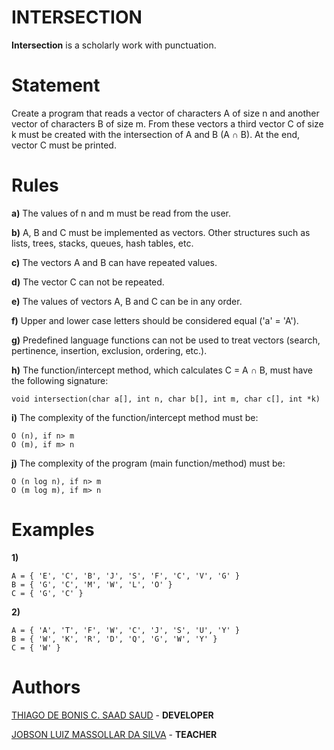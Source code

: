  # INTERSECTION
**Intersection** is a scholarly work with punctuation.

# Statement
Create a program that reads a vector of characters A of size n and another vector of characters B of size m. From these vectors a third vector C of size k must be created with the intersection of A and B (A ∩ B). At the end, vector C must be printed.

# Rules
**a)** The values ​​of n and m must be read from the user.

**b)** A, B and C must be implemented as vectors. Other structures such as lists, trees, stacks, queues, hash tables, etc.

**c)** The vectors A and B can have repeated values.

**d)** The vector C can not be repeated.

**e)** The values ​​of vectors A, B and C can be in any order.

**f)** Upper and lower case letters should be considered equal ('a' = 'A').

**g)** Predefined language functions can not be used to treat vectors (search, pertinence, insertion, exclusion, ordering, etc.).


**h)** The function/intercept method, which calculates C = A ∩ B, must have the following signature:   
```
void intersection(char a[], int n, char b[], int m, char c[], int *k)
```

**i)** The complexity of the function/intercept method must be:

```
O (n), if n> m
O (m), if m> n
```

**j)** The complexity of the program (main function/method) must be:

```
O (n log n), if n> m
O (m log m), if m> n
```

# Examples
**1)**

```
A = { 'E', 'C', 'B', 'J', 'S', 'F', 'C', 'V', 'G' }
B = { 'G', 'C', 'M', 'W', 'L', 'O' }
C = { 'G', 'C' }
```

**2)**
```
A = { 'A', 'T', 'F', 'W', 'C', 'J', 'S', 'U', 'Y' }
B = { 'W', 'K', 'R', 'D', 'Q', 'G', 'W', 'Y' }
C = { 'W' }
```

# Authors
[THIAGO DE BONIS C. SAAD SAUD](https://www.linkedin.com/in/thiagodebonisoficial/) - **DEVELOPER**

[JOBSON LUIZ MASSOLLAR DA SILVA](https://www.linkedin.com/in/jobson-luiz-177041b/) - **TEACHER**


